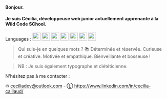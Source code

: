 #### Bonjour.
#### Je suis Cécilia, développeuse web junior actuellement apprenante à la Wild Code SChool.
Languages : <img width="25px" src="https://cdn.jsdelivr.net/gh/devicons/devicon/icons/html5/html5-plain-wordmark.svg" /> 
            <img width="25px" src="https://cdn.jsdelivr.net/gh/devicons/devicon/icons/css3/css3-plain-wordmark.svg" /> 
            <img width="25px" src="https://cdn.jsdelivr.net/gh/devicons/devicon/icons/javascript/javascript-original.svg" /> 
            <img width="25px" src="https://cdn.jsdelivr.net/gh/devicons/devicon/icons/nodejs/nodejs-original.svg" />
            <img width="25px" src="https://cdn.jsdelivr.net/gh/devicons/devicon/icons/react/react-original.svg" />
            <img width="25px" src="https://cdn.jsdelivr.net/gh/devicons/devicon/icons/express/express-original.svg" /> 
            <img width="25px" src="https://cdn.jsdelivr.net/gh/devicons/devicon/icons/mysql/mysql-original-wordmark.svg" />
> Qui suis-je en quelques mots ? 📚 Déterminée et réservée. Curieuse et créative. Motivée et empathique. Bienveillante et bosseuse !     
 
> NB : Je suis également typographe et diététicienne. 

N'hésitez pas à me contacter :

✉ ceciliadev@outlook.com - Ⓛ https://www.linkedin.com/in/cecilia-caillaud/


<!--
**CCeciliaDev/CCeciliaDev** is a ✨ _special_ ✨ repository because its `README.md` (this file) appears on your GitHub profile.

Here are some ideas to get you started:

- 🔭 I’m currently working on ...
- 🌱 I’m currently learning ...
- 👯 I’m looking to collaborate on ...
- 🤔 I’m looking for help with ...
- 💬 Ask me about ...
- 📫 How to reach me: ...
- 😄 Pronouns: ...
- ⚡ Fun fact: ...
-->
